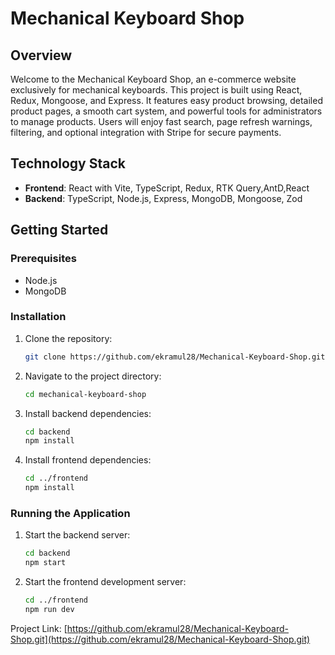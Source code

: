 # Mechanical Keyboard Shop

## Overview

Welcome to the Mechanical Keyboard Shop, an e-commerce website exclusively for mechanical keyboards. This project is built using React, Redux, Mongoose, and Express. It features easy product browsing, detailed product pages, a smooth cart system, and powerful tools for administrators to manage products. Users will enjoy fast search, page refresh warnings, filtering, and optional integration with Stripe for secure payments.

## Technology Stack

- **Frontend**: React with Vite, TypeScript, Redux, RTK Query,AntD,React
- **Backend**: TypeScript, Node.js, Express, MongoDB, Mongoose, Zod

## Getting Started

### Prerequisites

- Node.js
- MongoDB

### Installation

1. Clone the repository:

   ```sh
   git clone https://github.com/ekramul28/Mechanical-Keyboard-Shop.git
   ```

2. Navigate to the project directory:

   ```sh
   cd mechanical-keyboard-shop
   ```

3. Install backend dependencies:

   ```sh
   cd backend
   npm install
   ```

4. Install frontend dependencies:
   ```sh
   cd ../frontend
   npm install
   ```

### Running the Application

1. Start the backend server:

   ```sh
   cd backend
   npm start
   ```

2. Start the frontend development server:
   ```sh
   cd ../frontend
   npm run dev
   ```

Project Link: [https://github.com/ekramul28/Mechanical-Keyboard-Shop.git](https://github.com/ekramul28/Mechanical-Keyboard-Shop.git)
